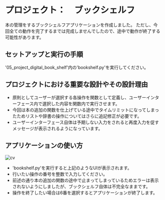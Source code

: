 # プロジェクト：　ブックシェルフ
本の管理をするブックシェルフアプリケーションを作成しました。
ただし、今回全ての動作を完了するまでは完成しませんでしたので、途中で動作が終了する可能性があります。

## セットアップと実行の手順
'05_project_digital_book_shelf'内の'bookshelf.py'を実行してください。

## プロジェクトにおける重要な設計やその設計理由
- 原則としてユーザーが選択する各操作を関数として定義し、ユーザーインターフェース内で選択した内容を関数内で実行させます。
- 今回は本の追加の関数を仕上げている途中でタイムリミットになってしまったためリストや辞書の操作についてはさらに追記修正が必要です。
- ユーザーインターフェース自体は予期しない入力をされると再度入力を促すメッセージが表示されるようになっています。

## アプリケーションの使い方

![cv](https://github.com/yohei-ozao/python-01-ja/blob/4fe95f61812d01c5d0fdb53dc2ffbc2e1fb71adc/%E3%82%B9%E3%82%AF%E3%83%AA%E3%83%BC%E3%83%B3%E3%82%B7%E3%83%A7%E3%83%83%E3%83%88%202024-03-29%2016.12.12.png)

- 'bookshelf.py'を実行すると上記のようなUIが表示されます。
- 行いたい操作の番号を整数で入力してください。
- 前述の通り本の追加の関数の途中で止まってしまっているためエラーは表示されないようにしましたが、ブックシェルフ自体は不完全なままです。
- 操作を終了したい場合は6番を選択するとアプリケーションが終了します。
